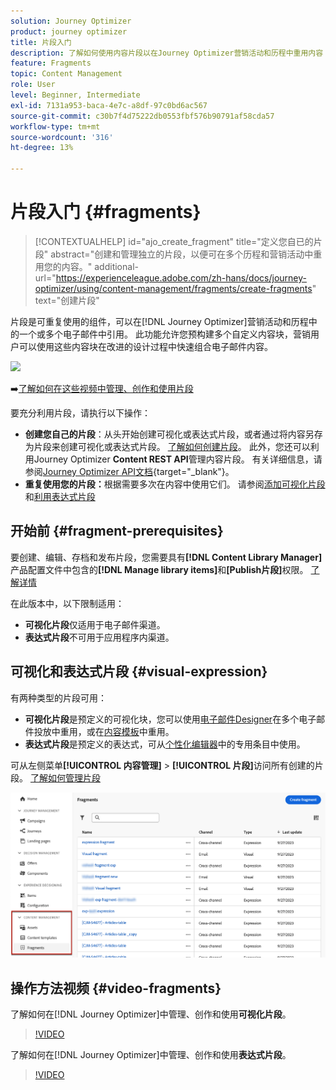```yaml
---
solution: Journey Optimizer
product: journey optimizer
title: 片段入门
description: 了解如何使用内容片段以在Journey Optimizer营销活动和历程中重用内容
feature: Fragments
topic: Content Management
role: User
level: Beginner, Intermediate
exl-id: 7131a953-baca-4e7c-a8df-97c0bd6ac567
source-git-commit: c30b7f4d75222db0553fbf576b90791af58cda57
workflow-type: tm+mt
source-wordcount: '316'
ht-degree: 13%

---
```


# 片段入门 {#fragments}

>[!CONTEXTUALHELP]
>id="ajo_create_fragment"
>title="定义您自已的片段"
>abstract="创建和管理独立的片段，以便可在多个历程和营销活动中重用您的内容。"
>additional-url="https://experienceleague.adobe.com/zh-hans/docs/journey-optimizer/using/content-management/fragments/create-fragments" text="创建片段"

片段是可重复使用的组件，可以在[!DNL Journey Optimizer]营销活动和历程中的一个或多个电子邮件中引用。 此功能允许您预构建多个自定义内容块，营销用户可以使用这些内容块在改进的设计过程中快速组合电子邮件内容。

![](../rn/assets/do-not-localize/fragments.gif)

➡️[了解如何在这些视频中管理、创作和使用片段](#video-fragments)

要充分利用片段，请执行以下操作：

* **创建您自己的片段**：从头开始创建可视化或表达式片段，或者通过将内容另存为片段来创建可视化或表达式片段。 [了解如何创建片段](#create-fragments)。 此外，您还可以利用Journey Optimizer **Content REST API**&#x200B;管理内容片段。 有关详细信息，请参阅[Journey Optimizer API文档](https://developer.adobe.com/journey-optimizer-apis/references/content/){target="_blank"}。
* **重复使用您的片段：**&#x200B;根据需要多次在内容中使用它们。 请参阅[添加可视化片段](../email/use-visual-fragments.md)和[利用表达式片段](../personalization/use-expression-fragments.md)

## 开始前 {#fragment-prerequisites}

要创建、编辑、存档和发布片段，您需要具有&#x200B;**[!DNL Content Library Manager]**&#x200B;产品配置文件中包含的&#x200B;**[!DNL Manage library items]**&#x200B;和&#x200B;**[Publish片段]**&#x200B;权限。 [了解详情](../administration/ootb-product-profiles.md#content-library-manager)

在此版本中，以下限制适用：

* **可视化片段**&#x200B;仅适用于电子邮件渠道。
* **表达式片段**&#x200B;不可用于应用程序内渠道。

## 可视化和表达式片段 {#visual-expression}

有两种类型的片段可用：

* **可视化片段**&#x200B;是预定义的可视化块，您可以使用[电子邮件Designer](../email/get-started-email-design.md)在多个电子邮件投放中重用，或在[内容模板](../email/use-email-templates.md)中重用。
* **表达式片段**&#x200B;是预定义的表达式，可从[个性化编辑器](../personalization/personalization-build-expressions.md)中的专用条目中使用。

可从左侧菜单&#x200B;**[!UICONTROL 内容管理]** > **[!UICONTROL 片段]**&#x200B;访问所有创建的片段。 [了解如何管理片段](../content-management/manage-fragments.md)

![](assets/fragment-list.png)

## 操作方法视频 {#video-fragments}

了解如何在[!DNL Journey Optimizer]中管理、创作和使用&#x200B;**可视化片段**。

>[!VIDEO](https://video.tv.adobe.com/v/3419932/?quality=12)

了解如何在[!DNL Journey Optimizer]中管理、创作和使用&#x200B;**表达式片段**。

>[!VIDEO](https://video.tv.adobe.com/v/3424587/?quality=12)

